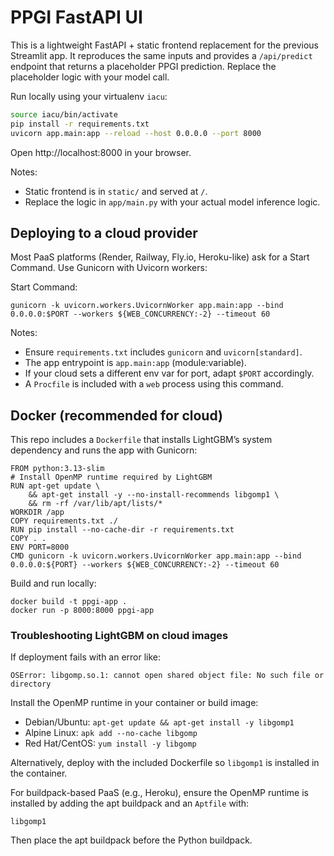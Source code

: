 # PPGI FastAPI UI

This is a lightweight FastAPI + static frontend replacement for the previous Streamlit app. It reproduces the same inputs and provides a `/api/predict` endpoint that returns a placeholder PPGI prediction. Replace the placeholder logic with your model call.

Run locally using your virtualenv `iacu`:

```bash
source iacu/bin/activate
pip install -r requirements.txt
uvicorn app.main:app --reload --host 0.0.0.0 --port 8000
```

Open http://localhost:8000 in your browser.

Notes:

-   Static frontend is in `static/` and served at `/`.
-   Replace the logic in `app/main.py` with your actual model inference logic.

## Deploying to a cloud provider

Most PaaS platforms (Render, Railway, Fly.io, Heroku-like) ask for a Start Command. Use Gunicorn with Uvicorn workers:

Start Command:

```
gunicorn -k uvicorn.workers.UvicornWorker app.main:app --bind 0.0.0.0:$PORT --workers ${WEB_CONCURRENCY:-2} --timeout 60
```

Notes:

-   Ensure `requirements.txt` includes `gunicorn` and `uvicorn[standard]`.
-   The app entrypoint is `app.main:app` (module:variable).
-   If your cloud sets a different env var for port, adapt `$PORT` accordingly.
-   A `Procfile` is included with a `web` process using this command.

## Docker (recommended for cloud)

This repo includes a `Dockerfile` that installs LightGBM’s system dependency and runs the app with Gunicorn:

```
FROM python:3.13-slim
# Install OpenMP runtime required by LightGBM
RUN apt-get update \
	&& apt-get install -y --no-install-recommends libgomp1 \
	&& rm -rf /var/lib/apt/lists/*
WORKDIR /app
COPY requirements.txt ./
RUN pip install --no-cache-dir -r requirements.txt
COPY . .
ENV PORT=8000
CMD gunicorn -k uvicorn.workers.UvicornWorker app.main:app --bind 0.0.0.0:${PORT} --workers ${WEB_CONCURRENCY:-2} --timeout 60
```

Build and run locally:

```
docker build -t ppgi-app .
docker run -p 8000:8000 ppgi-app
```

### Troubleshooting LightGBM on cloud images

If deployment fails with an error like:

```
OSError: libgomp.so.1: cannot open shared object file: No such file or directory
```

Install the OpenMP runtime in your container or build image:

-   Debian/Ubuntu: `apt-get update && apt-get install -y libgomp1`
-   Alpine Linux: `apk add --no-cache libgomp`
-   Red Hat/CentOS: `yum install -y libgomp`

Alternatively, deploy with the included Dockerfile so `libgomp1` is installed in the container.

For buildpack-based PaaS (e.g., Heroku), ensure the OpenMP runtime is installed by adding the apt buildpack and an `Aptfile` with:

```
libgomp1
```

Then place the apt buildpack before the Python buildpack.
